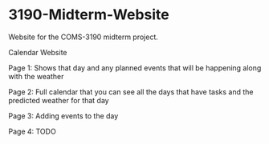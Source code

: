 # 3190-Midterm-Website
Website for the COMS-3190 midterm project.

Calendar Website

Page 1:
Shows that day and any planned events that will be happening along with the weather

Page 2:
Full calendar that you can see all the days that have tasks and the predicted weather for that day

Page 3:
Adding events to the day

Page 4:
TODO
